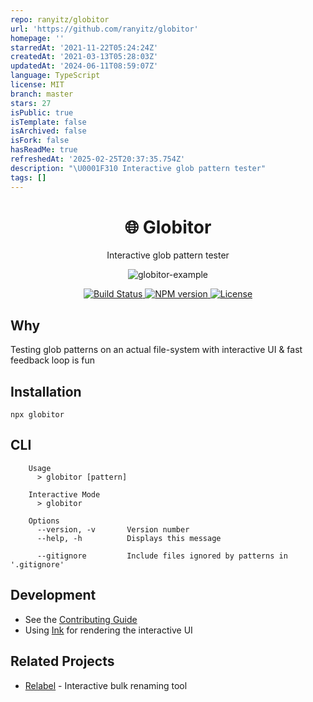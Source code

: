 ```yaml
---
repo: ranyitz/globitor
url: 'https://github.com/ranyitz/globitor'
homepage: ''
starredAt: '2021-11-22T05:24:24Z'
createdAt: '2021-03-13T05:28:03Z'
updatedAt: '2024-06-11T08:59:07Z'
language: TypeScript
license: MIT
branch: master
stars: 27
isPublic: true
isTemplate: false
isArchived: false
isFork: false
hasReadMe: true
refreshedAt: '2025-02-25T20:37:35.754Z'
description: "\U0001F310 Interactive glob pattern tester"
tags: []
---
```


<h1 align="center">🌐 Globitor</h1>
<p align="center">Interactive glob pattern tester</p>
<p align="center">
  <img src="https://user-images.githubusercontent.com/11733036/111021463-1778d680-83d5-11eb-8f75-5e16419f1277.gif" alt="globitor-example"/>
</p>
<p align="center">
  <a href="https://github.com/ranyitz/globitor/actions/workflows/node.js.yml">
   <img src="https://img.shields.io/github/workflow/status/ranyitz/globitor/Node.js%20CI?style=for-the-badge" alt="Build Status" />
  </a>
  <a aria-label="NPM version" href="https://www.npmjs.com/package/globitor">
    <img alt="NPM version" src="https://img.shields.io/npm/v/globitor.svg?style=for-the-badge">
  </a>
  <a aria-label="License" href="https://github.com/ranyitz/globitor/blob/master/LICENSE">
    <img alt="License" src="https://img.shields.io/npm/l/globitor.svg?style=for-the-badge">
  </a>
</p>

## Why
Testing glob patterns on an actual file-system with interactive UI & fast feedback loop is fun

## Installation
```
npx globitor
```

## CLI
```   
    Usage
      > globitor [pattern]

    Interactive Mode
      > globitor

    Options
      --version, -v       Version number
      --help, -h          Displays this message

      --gitignore         Include files ignored by patterns in '.gitignore'
```

## Development

* See the [Contributing Guide](CONTRIBUTING.md)
* Using [Ink](https://github.com/vadimdemedes/ink) for rendering the interactive UI

## Related Projects
* [Relabel](https://github.com/ranyitz/relabel) - Interactive bulk renaming tool

